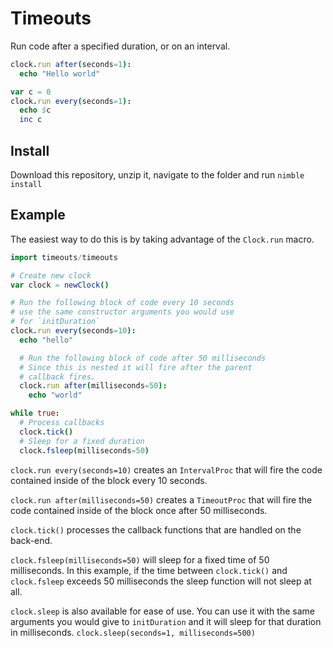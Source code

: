 # Timeouts

Run code after a specified duration, or on an interval.

```nim
clock.run after(seconds=1):
  echo "Hello world"

var c = 0
clock.run every(seconds=1):
  echo $c
  inc c
```
## Install

Download this repository, unzip it, navigate to the folder and run `nimble install`

## Example

The easiest way to do this is by taking advantage of the `Clock.run` macro.

```nim
import timeouts/timeouts

# Create new clock
var clock = newClock()

# Run the following block of code every 10 seconds
# use the same constructor arguments you would use
# for `initDuration`
clock.run every(seconds=10):
  echo "hello"

  # Run the following block of code after 50 milliseconds
  # Since this is nested it will fire after the parent
  # callback fires.
  clock.run after(milliseconds=50):
    echo "world"

while true:
  # Process callbacks
  clock.tick()
  # Sleep for a fixed duration
  clock.fsleep(milliseconds=50)
```

`clock.run every(seconds=10)` creates an `IntervalProc` that will fire the code contained inside of the block every 10 seconds.

`clock.run after(milliseconds=50)` creates a `TimeoutProc` that will fire the code contained inside of the block once after 50 milliseconds.

`clock.tick()` processes the callback functions that are handled on the back-end.

`clock.fsleep(milliseconds=50)` will sleep for a fixed time of 50 milliseconds. In this example, if the time between `clock.tick()` and `clock.fsleep` exceeds 50 milliseconds the sleep function will not sleep at all.

`clock.sleep` is also available for ease of use. You can use it with the same arguments you would give to `initDuration` and it will sleep for that duration in milliseconds.  `clock.sleep(seconds=1, milliseconds=500)`
